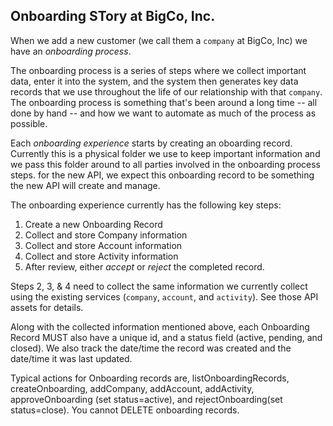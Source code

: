 ## Onboarding STory at BigCo, Inc.

When we add a new customer (we call them a `company` at BigCo, Inc) we have an _onboarding process_.

The onboarding process is a series of steps where we collect important data, enter it into the system, and the system then generates key data records that we use throughout the life of our relationship with that `company`. The onboarding process is something that's been around a long time -- all done by hand -- and how we want to automate as much of the process as possible.

Each _onboarding experience_ starts by creating an oboarding record. Currently this is a physical folder we use to keep important information and we pass this folder around to all parties involved in the onboarding process steps. for the new API, we expect this onboarding record to be something the new API will create and manage.

The onboarding experience currently has the following key steps:

1. Create a new Onboarding Record
2. Collect and store Company information
3. Collect and store Account information
4. Collect and store Activity information
5. After review, either _accept_ or _reject_ the completed record.

Steps 2, 3, & 4 need to collect the same information we currently collect using the existing services (`company`, `account`, and `activity`). See those API assets for details.

Along with the collected information mentioned above, each Onboarding Record MUST also have a unique id, and a status field (active, pending, and closed). We also track the date/time the record was created and the date/time it was last updated.

Typical actions for Onboarding records are, listOnboardingRecords, createOnboarding, addCompany, addAccount, addActivity, approveOnboarding (set status=active), and rejectOnboarding(set status=close). You cannot DELETE onboarding records. 
 

